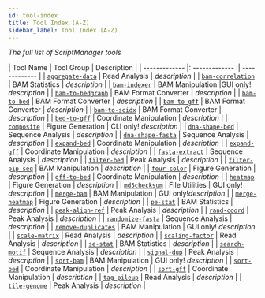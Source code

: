 ```yaml
---
id: tool-index
title: Tool Index (A-Z)
sidebar_label: Tool Index (A-Z)
---
```


_The full list of ScriptManager tools_

<!---`gene-track` (suspended)\--->
<!---\`peak-pair` (suspended)\--->
<!---\[similarity-matrix](https://github.com/CEGRcode/scriptmanager/wiki/Read-Analysis#similarity-matrix-suspended) (suspended)\--->

| Tool Name | Tool Group | Description |
| ------------- |: ------------- :| ------------- |
| [`aggregate-data`][aggregate-data] |  Read Analysis | _description_ |
| [`bam-correlation`][bam-correlation] | BAM Statistics | _description_ |
| [`bam-indexer`][bam-indexer] | BAM Manipulation |GUI only! _description_ |
| [`bam-to-bedgraph`][bam-to-bedgraph] | BAM Format Converter | _description_ |
| [`bam-to-bed`][bam-to-bed] | BAM Format Converter | _description_ |
| [`bam-to-gff`][bam-to-gff] | BAM Format Converter | _description_ |
| [`bam-to-scidx`][bam-to-scidx] | BAM Format Converter | _description_ |
| [`bed-to-gff`][bed-to-gff] | Coordinate Manipulation | _description_ |
| [`composite`][composite] | Figure Generation | CLI only! _description_ |
| [`dna-shape-bed`][dna-shape-bed] | Sequence Analysis | _description_ |
| [`dna-shape-fasta`][dna-shape-fasta] | Sequence Analysis | _description_ |
| [`expand-bed`][expand-bed] | Coordinate Manipulation | _description_ |
| [`expand-gff`][expand-gff] | Coordinate Manipulation | _description_ |
| [`fasta-extract`][fasta-extract] | Sequence Analysis | _description_ |
| [`filter-bed`][filter-bed] | Peak Analysis | _description_ |
| [`filter-pip-seq`][filter-pip-seq] | BAM Manipulation | _description_ |
| [`four-color`][four-color] | Figure Generation | _description_ |
| [`gff-to-bed`][gff-to-bed] | Coordinate Manipulation | _description_ |
| [`heatmap`][heatmap] | Figure Generation | _description_ |
| [`md5checksum`][md5checksum] | File Utilities | GUI only! _description_ |
| [`merge-bam`][merge-bam] | BAM Manipulation | GUI only!_description_ |
| [`merge-heatmap`][merge-heatmap] | Figure Generation | _description_ |
| [`pe-stat`][pe-stat] | BAM Statistics | _description_ |
| [`peak-align-ref`][peak-align-ref] | Peak Analysis | _description_ |
| [`rand-coord`][rand-coord] | Peak Analysis | _description_ |
| [`randomize-fasta`][randomize-fasta] | Sequence Analysis | _description_ |
| [`remove-duplicates`][remove-duplicates] | BAM Manipulation | GUI only! _description_ |
| [`scale-matrix`][scale-matrix] | Read Analysis | _description_ |
| [`scaling-factor`][scaling-factor] | Read Analysis | _description_ |
| [`se-stat`][se-stat] | BAM Statistics | _description_ |
| [`search-motif`][search-motif] | Sequence Analysis | _description_ |
| [`signal-dup`][signal-dup] | Peak Analysis | _description_ |
| [`sort-bam`][sort-bam] | BAM Manipulation | GUI only! _description_ |
| [`sort-bed`][sort-bed] | Coordinate Manipulation | _description_ |
| [`sort-gff`][sort-gff] | Coordinate Manipulation | _description_ |
| [`tag-pileup`][tag-pileup] | Read Analysis | _description_ |
| [`tile-genome`][tile-genome] | Peak Analysis | _description_ |


[aggregate-data]:read-analysis/aggregate-data.md
[bam-correlation]:bam-statistics/bam-correlation.md
[bam-indexer]:bam-manipulation/bam-indexer.md
[bam-to-bedgraph]:bam-format-converter/bam-to-bedgraph.md
[bam-to-bed]:bam-format-converter/bam-to-bed.md
[bam-to-gff]:bam-format-converter/bam-to-gff.md
[bam-to-scidx]:bam-format-converter/bam-to-scidx.md
[bed-to-gff]:coordinate-manipulation/bed-to-gff.md
[composite]:figure-generation/composite-plot.md
[dna-shape-bed]:sequence-analysis/dna-shape-bed.md
[dna-shape-fasta]:sequence-analysis/dna-shape-fasta.md
[expand-bed]:coordinate-manipulation/expand-bed.md
[expand-gff]:coordinate-manipulation/expand-gff.md
[fasta-extract]:sequence-analysis/fasta-extract.md
[filter-bed]:peak-analysis/filter-bed.md
[filter-pip-seq]:bam-manipulation/filter-pip-seq.md
[four-color]:figure-generation/four-color.md
[gff-to-bed]:coordinate-manipulation/gff-to-bed.md
[heatmap]:figure-generation/heatmap.md
[md5checksum]:file-utilities/md5checksum.md
[merge-bam]:bam-manipulation/merge-bam.md
[merge-heatmap]:figure-generation/merge-heatmap.md
[pe-stat]:bam-statistics/pe-stat.md
[peak-align-ref]:peak-analysis/peak-align-ref.md
[rand-coord]:peak-analysis/rand-coord.md
[randomize-fasta]:sequence-analysis/randomize-fasta.md
[remove-duplicates]:bam-manipulation/remove-duplicates.md
[scale-matrix]:read-analysis/scale-matrix.md
[scaling-factor]:read-analysis/scaling-factor.md
[se-stat]:bam-statistics/se-stat.md
[search-motif]:sequence-analysis/search-motif.md
[signal-dup]:peak-analysis/signal-dup.md
[sort-bam]:bam-manipulation/sort-bam.md
[sort-bed]:coordinate-manipulation/sort-bed.md
[sort-gff]:coordinate-manipulation/sort-gff.md
[tag-pileup]:read-analysis/tag-pileup.md
[tile-genome]:peak-analysis/tile-genome.md

